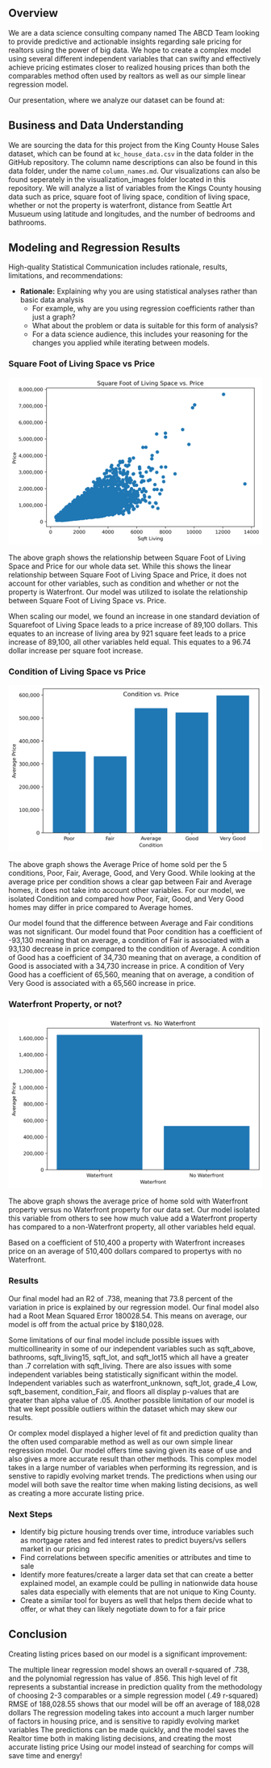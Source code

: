 ##  Overview
We are a data science consulting company named The ABCD Team looking to provide predictive and actionable insights regarding sale pricing for realtors using the power of big data. We hope to create a complex model using several different independent variables that can swifty and effectively achieve pricing estimates closer to realized housing prices than both the comparables method often used by realtors as well as our simple linear regression model. 

Our presentation, where we analyze our dataset can be found at: 

## Business and Data Understanding 

We are sourcing the data for this project from the King County House Sales dataset, which can be found at `kc_house_data.csv` in the data folder in the GitHub repository. The column name descriptions can also be found in this data folder, under the name `column_names.md`. Our visualizations can also be found seperately in the visualization_images folder located in this repository. We will analyze a list of variables from the Kings County housing data such as price, square foot of living space, condition of living space, whether or not the property is waterfront, distance from Seattle Art Musueum using latitude and longitudes, and the number of bedrooms and bathrooms. 



## Modeling and Regression Results 


High-quality Statistical Communication includes rationale, results, limitations, and recommendations:

* **Rationale:** Explaining why you are using statistical analyses rather than basic data analysis
  * For example, why are you using regression coefficients rather than just a graph?
  * What about the problem or data is suitable for this form of analysis?
  * For a data science audience, this includes your reasoning for the changes you applied while iterating between models.

### Square Foot of Living Space vs Price
![Square Foot of Living Space](visualization_images/sqftliving.png)

The above graph shows the relationship between Square Foot of Living Space and Price for our whole data set. While this shows the linear relationship between Square Foot of Living Space and Price, it does not account for other variables, such as condition and whether or not the property is Waterfront. Our model was utilized to isolate the relationship between Square Foot of Living Space vs. Price.

When scaling our model, we found an increase in one standard deviation of Squarefoot of Living Space leads to a price increase of 89,100 dollars. This equates to an increase of living area by 921 square feet leads to a price increase of 89,100, all other variables held equal. This equates to a 96.74 dollar increase per square foot increase.


### Condition of Living Space vs Price
![Condition](visualization_images/condition.png)

The above graph shows the Average Price of home sold per the 5 conditions, Poor, Fair, Average, Good, and Very Good. While looking at the average price per condition shows a clear gap between Fair and Average homes, it does not take into account other variables. For our model, we isolated Condition and compared how Poor, Fair, Good, and Very Good homes may differ in price compared to Average homes.


Our model found that the difference between Average and Fair conditions was not significant. Our model found that Poor condition has a coefficient of -93,130 meaning that on average, a condition of Fair is associated with a 93,130 decrease in price compared to the condition of Average. A condition of Good has a coefficient of 34,730 meaning that on average, a condition of Good is associated with a 34,730 increase in price. A condition of Very Good has a coefficient of 65,560, meaning that on average, a condition of Very Good is associated with a 65,560 increase in price.


### Waterfront Property, or not?
![Waterfront Amenity](visualization_images/waterfront.png)

The above graph shows the average price of home sold with Waterfront property versus no Waterfront property for our data set. Our model isolated this variable from others to see how much value add a Waterfront property has compared to a non-Waterfront property, all other variables held equal.


Based on a coefficient of 510,400 a property with Waterfront increases price on an average of 510,400 dollars compared to propertys with no Waterfront.

### Results
Our final model had an R2 of .738, meaning that 73.8 percent of the variation in price is explained by our regression model. Our final model also had a Root Mean Squared Error 180028.54. This means on average, our model is off from the actual price by $180,028. 

Some limitations of our final model include possible issues with multicollinearity in some of our independent variables such as sqft_above, bathrooms, sqft_living15, sqft_lot, and sqft_lot15 which all have a greater than .7 correlation with sqft_living. There are also issues with some independent variables being statistically significant within the model. Independent variables such as waterfront_unknown, sqft_lot, grade_4 Low, sqft_basement, condition_Fair, and floors all display p-values that are greater than alpha value of .05. Another possible limitation of our model is that we kept possible outliers within the dataset which may skew our results.

Or complex model displayed a higher level of fit and prediction quality than the often used comparable method as well as our own simple linear regression model. Our model offers time saving given its ease of use and also gives a more accurate result than other methods. This complex model takes in a large number of variables when performing its regression, and is senstive to rapidly evolving market trends. The predictions when using our model will both save the realtor time when making listing decisions, as well as creating a more accurate listing price. 

### Next Steps

* Identify big picture housing trends over time, introduce variables such as mortgage rates and fed interest rates to predict buyers/vs sellers market in our pricing
* Find correlations between specific amenities or attributes and time to sale
* Identify more features/create a larger data set that can create a better explained model, an example could be pulling in nationwide data house sales data especially with elements that are not unique to King County. 
* Create a similar tool for buyers as well that helps them decide what to offer, or what they can likely negotiate down to for a fair price


## Conclusion

Creating listing prices based on our model is a significant improvement:

The multiple linear regression model shows an overall r-squared of .738, and the polynomial regression has value of .856. This high level of fit represents a substantial increase in prediction quality from the methodology of choosing 2-3 comparables or a simple regression model (.49 r-squared)
RMSE of 188,028.55 shows that our model will be off an average of 188,028 dollars
The regression modeling takes into account a much larger number of factors in housing price, and is sensitive to rapidly evolving market variables
The predictions can be made quickly, and the model saves the Realtor time both in making listing decisions, and creating the most accurate listing price
Using our model instead of searching for comps will save time and energy!
